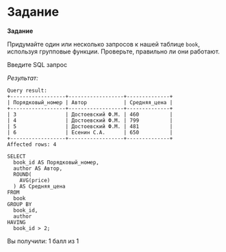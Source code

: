 # Задание

**Задание**

Придумайте один или несколько запросов к нашей таблице `book`, используя групповые функции. Проверьте, правильно ли они работают.

Введите SQL запрос

*Результат:*

```mysql
Query result:
+------------------+------------------+--------------+
| Порядковый_номер | Автор            | Средняя_цена |
+------------------+------------------+--------------+
| 3                | Достоевский Ф.М. | 460          |
| 4                | Достоевский Ф.М. | 799          |
| 5                | Достоевский Ф.М. | 481          |
| 6                | Есенин С.А.      | 650          |
+------------------+------------------+--------------+
Affected rows: 4
```

```mysql
SELECT 
  book_id AS Порядковый_номер, 
  author AS Автор, 
  ROUND(
    AVG(price)
  ) AS Средняя_цена 
FROM 
  book 
GROUP BY 
  book_id, 
  author 
HAVING 
  book_id > 2;
```

Вы получили: 1 балл из 1

